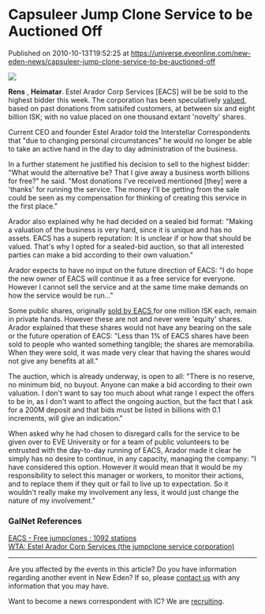 # Capsuleer Jump Clone Service to be Auctioned Off
Published on 2010-10-13T19:52:25 at https://universe.eveonline.com/new-eden-news/capsuleer-jump-clone-service-to-be-auctioned-off

![](http://www.eve-ic.net/media/assets/icarticlebanner.png)  
  
 **Rens** , **Heimatar**. Estel Arador Corp Services [EACS] will be be sold to the highest bidder this week. The corporation has been speculatively [valued](http://www.eveonline.com/ingameboard.asp?a=topic&threadID=1395462&page=1#26), based on past donations from satisifed customers, at between six and eight billion ISK; with no value placed on one thousand extant 'novelty' shares.  
  
Current CEO and founder Estel Arador told the Interstellar Correspondents that "due to changing personal circumstances" he would no longer be able to take an active hand in the day to day administration of the business.  
  
In a further statement he justified his decision to sell to the highest bidder: "What would the alternative be? That I give away a business worth billions for free?" he said. "Most donations I've received mentioned [they] were a 'thanks' for running the service. The money I'll be getting from the sale could be seen as my compensation for thinking of creating this service in the first place."  
  
Arador also explained why he had decided on a sealed bid format: "Making a valuation of the business is very hard, since it is unique and has no assets. EACS has a superb reputation: It is unclear if or how that should be valued. That's why I opted for a sealed-bid auction, so that all interested parties can make a bid according to their own valuation."  
  
Arador expects to have no input on the future direction of EACS: "I do hope the new owner of EACS will continue it as a free service for everyone. However I cannot sell the service and at the same time make demands on how the service would be run..."  
  
Some public shares, originally [sold by EACS ](http://www.eveonline.com/ingameboard.asp?a=topic&threadID=1225624)for one million ISK each, remain in private hands. However these are not and never were 'equity' shares. Arador explained that these shares would not have any bearing on the sale or the future operation of EACS: "Less than 1% of EACS shares have been sold to people who wanted something tangible; the shares are memorabilia. When they were sold, it was made very clear that having the shares would not give any benefits at all."  
  
The auction, which is already underway, is open to all: "There is no reserve, no minimum bid, no buyout. Anyone can make a bid according to their own valuation. I don't want to say too much about what range I expect the offers to be in, as I don't want to affect the ongoing auction, but the fact that I ask for a 200M deposit and that bids must be listed in billions with 0.1 increments, will give an indication."  
  
When asked why he had chosen to disregard calls for the service to be given over to EVE University or for a team of public volunteers to be entrusted with the day-to-day running of EACS, Arador made it clear he simply has no desire to continue, in any capacity, managing the company: "I have considered this option. However it would mean that it would be my responsibility to select this manager or workers, to monitor their actions, and to replace them if they quit or fail to live up to expectation. So it wouldn't really make my involvement any less, it would just change the nature of my involvement."

### GalNet References

[EACS - Free jumpclones : 1092 stations](http://www.eveonline.com/ingameboard.asp?a=topic&threadID=939710&page=1)  
[WTA: Estel Arador Corp Services (the jumpclone service corporation)](http://www.eveonline.com/ingameboard.asp?a=topic&threadID=1396907)

* * *

Are you affected by the events in this article? Do you have information regarding another event in New Eden? If so, please [contact us](http://www.eveonline.com/news.asp?a=submitrp) with any information that you may have.  
  
Want to become a news correspondent with IC? We are [recruiting](http://www.eveonline.com/isd.asp).
